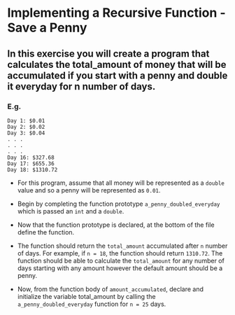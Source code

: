 # Implementing a Recursive Function - Save a Penny
## In this exercise you will create a program that calculates the total_amount of money that will be accumulated if you start with a penny and double it everyday for n number of days.

### E.g.
```
Day 1: $0.01
Day 2: $0.02
Day 3: $0.04
. . .
. . .
. . .
Day 16: $327.68
Day 17: $655.36
Day 18: $1310.72
```

* For this program, assume that all money will be represented as a `double` value and so a penny will be represented as `0.01`.

* Begin by completing the function prototype `a_penny_doubled_everyday` which is passed an `int` and a `double`.

* Now that the function prototype is declared, at the bottom of the file define the function.

* The function should return the `total_amount` accumulated after `n` number of days. For example, if `n = 18`, the function should return `1310.72`. The function should be able to calculate the `total_amount` for any number of days starting with any amount however the default amount should be a penny.

* Now, from the function body of `amount_accumulated`, declare and initialize the variable total_amount by calling the `a_penny_doubled_everyday` function for `n = 25` days.

